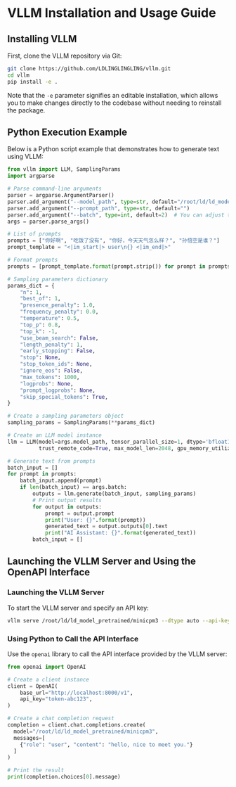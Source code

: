 # VLLM Installation and Usage Guide

## Installing VLLM

First, clone the VLLM repository via Git:

```bash
git clone https://github.com/LDLINGLINGLING/vllm.git
cd vllm
pip install -e .
```

Note that the `-e` parameter signifies an editable installation, which allows you to make changes directly to the codebase without needing to reinstall the package.

## Python Execution Example

Below is a Python script example that demonstrates how to generate text using VLLM:

```python
from vllm import LLM, SamplingParams
import argparse

# Parse command-line arguments
parser = argparse.ArgumentParser()
parser.add_argument("--model_path", type=str, default="/root/ld/ld_model_pretrained/minicpm3")
parser.add_argument("--prompt_path", type=str, default="")
parser.add_argument("--batch", type=int, default=2)  # You can adjust this batch size for concurrency
args = parser.parse_args()

# List of prompts
prompts = ["你好啊", "吃饭了没有", "你好，今天天气怎么样？", "孙悟空是谁？"]
prompt_template = "<|im_start|> user\n{} <|im_end|>"

# Format prompts
prompts = [prompt_template.format(prompt.strip()) for prompt in prompts]

# Sampling parameters dictionary
params_dict = {
    "n": 1,
    "best_of": 1,
    "presence_penalty": 1.0,
    "frequency_penalty": 0.0,
    "temperature": 0.5,
    "top_p": 0.8,
    "top_k": -1,
    "use_beam_search": False,
    "length_penalty": 1,
    "early_stopping": False,
    "stop": None,
    "stop_token_ids": None,
    "ignore_eos": False,
    "max_tokens": 1000,
    "logprobs": None,
    "prompt_logprobs": None,
    "skip_special_tokens": True,
}

# Create a sampling parameters object
sampling_params = SamplingParams(**params_dict)

# Create an LLM model instance
llm = LLM(model=args.model_path, tensor_parallel_size=1, dtype='bfloat16',
          trust_remote_code=True, max_model_len=2048, gpu_memory_utilization=0.5)

# Generate text from prompts
batch_input = []
for prompt in prompts:
    batch_input.append(prompt)
    if len(batch_input) == args.batch:
        outputs = llm.generate(batch_input, sampling_params)
        # Print output results
        for output in outputs:
            prompt = output.prompt
            print("User: {}".format(prompt))
            generated_text = output.outputs[0].text
            print("AI Assistant: {}".format(generated_text))
        batch_input = []
```

## Launching the VLLM Server and Using the OpenAPI Interface

### Launching the VLLM Server

To start the VLLM server and specify an API key:

```bash
vllm serve /root/ld/ld_model_pretrained/minicpm3 --dtype auto --api-key token-abc123 --trust-remote-code --max_model_len 2048 --gpu_memory_utilization 0.7
```

### Using Python to Call the API Interface

Use the `openai` library to call the API interface provided by the VLLM server:

```python
from openai import OpenAI

# Create a client instance
client = OpenAI(
    base_url="http://localhost:8000/v1",
    api_key="token-abc123",
)

# Create a chat completion request
completion = client.chat.completions.create(
  model="/root/ld/ld_model_pretrained/minicpm3",
  messages=[
    {"role": "user", "content": "hello, nice to meet you."}
  ]
)

# Print the result
print(completion.choices[0].message)
```